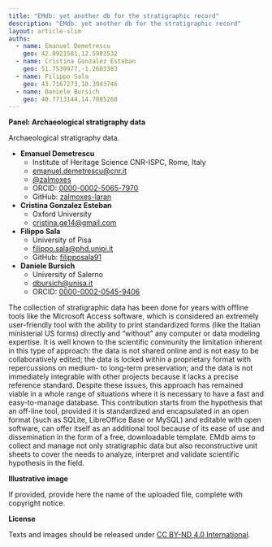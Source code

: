 ```yaml
---
title: "EMdb: yet another db for the stratigraphic record"
description: "EMdb: yet another db for the stratigraphic record"
layout: article-slim
auths:
  - name: Emanuel Demetrescu
    geo: 42.0921581,12.5983532
  - name: Cristina Gonzalez Esteban
    geo: 51.7539977,-1.2603383
  - name: Filippo Sala
    geo: 43.7167273,10.3943746
  - name: Daniele Bursich
    geo: 40.7713144,14.7885268
---
```


**Panel: Archaeological stratigraphy data**

Archaeological stratigraphy data.

- **Emanuel Demetrescu**
  - Institute of Heritage Science CNR-ISPC, Rome, Italy
  - [emanuel.demetrescu@cnr.it](mailto:julian.bogdani@uniroma1.it)
  - [@zalmoxes](https://twitter.com/zalmoxes)
  - ORCID: [0000-0002-5065-7970](https://orcid.org/0000-0002-5065-7970)
  - GitHub: [zalmoxes-laran](https://github.com/zalmoxes-laran/)
- **Cristina Gonzalez Esteban**
  - Oxford University
  - [cristina.ge14@gmail.com](mailto:cristina.ge14@gmail.com)
- **Filippo Sala**
  - University of Pisa
  - [filippo.sala@phd.unipi.it](mailto:filippo.sala@phd.unipi.it)
  - GitHub: [filipposala91](https://github.com/filipposala91)
- **Daniele Bursich**
  - University of Salerno
  - [dbursich@unisa.it](mailto:dbursich@unisa.it)
  - ORCID: [0000-0002-0545-9406](https://orcid.org/0000-0002-0545-9406)


The collection of stratigraphic data has been done for years with offline tools like the Microsoft Access software, which is considered an extremely user-friendly tool with the ability to print standardized forms (like the Italian ministerial US forms) directly and “without” any computer or data modeling expertise. It is well known to the scientific community the limitation inherent in this type of approach: the data is not shared online and is not easy to be collaboratively edited; the data is locked within a proprietary format with repercussions on medium- to long-term preservation; and the data is not immediately integrable with other projects because it lacks a precise reference standard. Despite these issues, this approach has remained viable in a whole range of situations where it is necessary to have a fast and easy-to-manage database.  This contribution starts from the hypothesis that an off-line tool, provided it is standardized and encapsulated in an open format (such as SQLite,  LibreOffice Base or MySQL) and editable with open software, can offer itself as an additional tool because of its ease of use and dissemination in the form of a free, downloadable template. EMdb aims to collect and manage not only stratigraphic data but also reconstructive unit sheets to cover the needs to analyze, interpret and validate scientific hypothesis in the field.

**Illustrative image**

If provided, provide here the name of the uploaded file, complete with copyright notice.


**License**

Texts and images should be released under [CC BY-ND 4.0 International](https://creativecommons.org/licenses/by-nd/4.0/).
